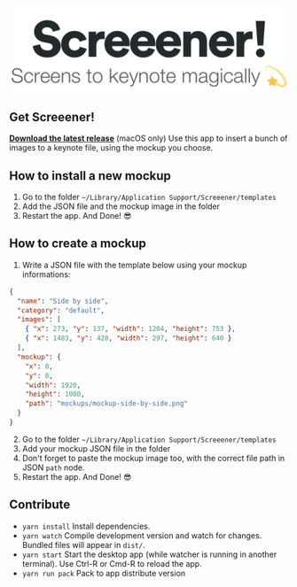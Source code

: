 <div align="center" markdown="1">
<img src="docs/logo.png" alt="Screeener! Screens to keynote magically" width="500">
</div>

## Get Screeener!

**[Download the latest release](https://github.com/zehfernandes/screeener/releases)** (macOS only)
Use this app to insert a bunch of images to a keynote file, using the mockup you choose.

## How to install a new mockup

1. Go to the folder `~/Library/Application Support/Screeener/templates`
2. Add the JSON file and the mockup image in the folder
3. Restart the app. And Done! 😎

## How to create a mockup

1. Write a JSON file with the template below using your mockup informations:
```json
{
  "name": "Side by side",
  "category": "default",
  "images": [
    { "x": 273, "y": 137, "width": 1204, "height": 753 },
    { "x": 1483, "y": 428, "width": 297, "height": 640 }
  ],
  "mockup": {
    "x": 0,
    "y": 0,
    "width": 1920,
    "height": 1080,
    "path": "mockups/mockup-side-by-side.png"
  }
}
```
2. Go to the folder `~/Library/Application Support/Screeener/templates`
3. Add your mockup JSON file in the folder
4. Don't forget to paste the mockup image too, with the correct file path in JSON `path` node.
5. Restart the app. And Done! 😎

## Contribute

- `yarn install` Install dependencies.
- `yarn watch` Compile development version and watch for changes. Bundled files will appear in `dist/`.
- `yarn start` Start the desktop app (while watcher is running in another terminal). Use Ctrl-R or Cmd-R to reload the app.
- `yarn run pack` Pack to app distribute version
